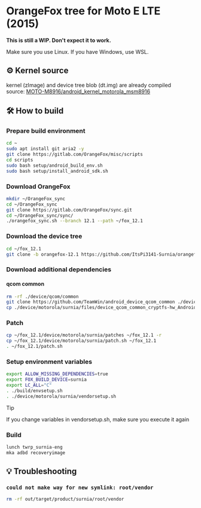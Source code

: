 # OrangeFox tree for Moto E LTE (2015)

**This is still a WIP. Don't expect it to work.**

Make sure you use Linux. If you have Windows, use WSL.

## ⚙️ Kernel source

kernel (zImage) and device tree blob (dt.img) are already compiled  
source: [MOTO-M8916/android_kernel_motorola_msm8916](https://github.com/MOTO-M8916/android_kernel_motorola_msm8916)

## 🛠️ How to build

### Prepare build environment

```bash
cd ~
sudo apt install git aria2 -y
git clone https://gitlab.com/OrangeFox/misc/scripts
cd scripts
sudo bash setup/android_build_env.sh
sudo bash setup/install_android_sdk.sh
```

### Download OrangeFox

```bash
mkdir ~/OrangeFox_sync
cd ~/OrangeFox_sync
git clone https://gitlab.com/OrangeFox/sync.git
cd ~/OrangeFox_sync/sync/
./orangefox_sync.sh --branch 12.1 --path ~/fox_12.1
```

### Download the device tree

```bash
cd ~/fox_12.1
git clone -b orangefox-12.1 https://github.com/ItsPi3141-Surnia/orangefox_device_motorola_surnia.git device/motorola/surnia/
```

### Download additional dependencies

#### qcom common

```bash
rm -rf ./device/qcom/common
git clone https://github.com/TeamWin/android_device_qcom_common ./device/qcom/common -b android-9.0
cp ./device/motorola/surnia/files/device_qcom_common_cryptfs-hw_Android.bp ./device/qcom/common/cryptfs_hw/Android.bp
```

### Patch

```bash
cp ~/fox_12.1/device/motorola/surnia/patches ~/fox_12.1 -r
cp ~/fox_12.1/device/motorola/surnia/patch.sh ~/fox_12.1
. ~/fox_12.1/patch.sh
```

### Setup environment variables

```bash
export ALLOW_MISSING_DEPENDENCIES=true
export FOX_BUILD_DEVICE=surnia
export LC_ALL="C"
. ./build/envsetup.sh
. ./device/motorola/surnia/vendorsetup.sh
```

> [!TIP]
> If you change variables in vendorsetup.sh, make sure you execute it again

### Build

```bash
lunch twrp_surnia-eng
mka adbd recoveryimage
```

## 💡 Troubleshooting

### `could not make way for new symlink: root/vendor`

```bash
rm -rf out/target/product/surnia/root/vendor
```

